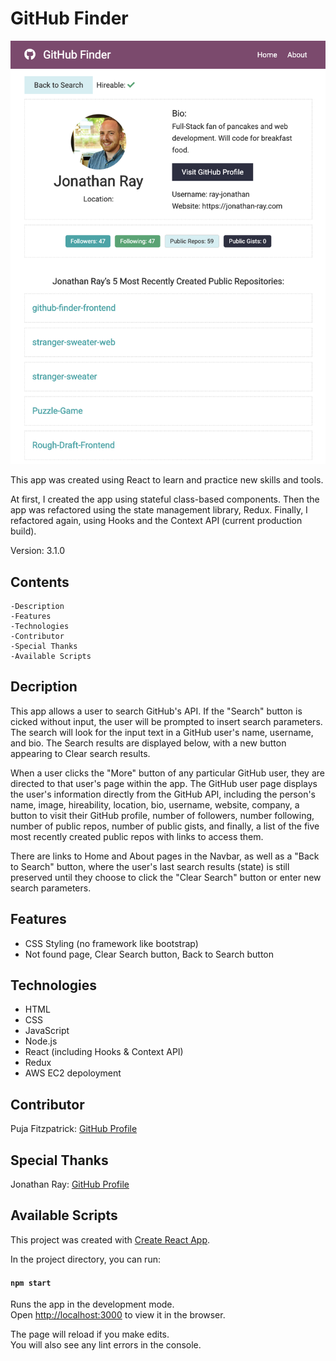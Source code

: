 # GitHub Finder

![Screenshot](github_screenshot_jr.png)

This app was created using React to learn and practice new skills and tools.

At first, I created the app using stateful class-based components. Then the app was refactored using the state management library, Redux. Finally, I refactored again, using Hooks and the Context API (current production build).

Version: 3.1.0

## Contents

    -Description
    -Features
    -Technologies
    -Contributor
    -Special Thanks
    -Available Scripts

## Decription

This app allows a user to search GitHub's API. If the "Search" button is cicked without input, the user will be prompted to insert search parameters. The search will look for the input text in a GitHub user's name, username, and bio. The Search results are displayed below, with a new button appearing to Clear search results.

When a user clicks the "More" button of any particular GitHub user, they are directed to that user's page within the app. The GitHub user page displays the user's information directly from the GitHub API, including the person's name, image, hireability, location, bio, username, website, company, a button to visit their GitHub profile, number of followers, number following, number of public repos, number of public gists, and finally, a list of the five most recently created public repos with links to access them.

There are links to Home and About pages in the Navbar, as well as a "Back to Search" button, where the user's last search results (state) is still preserved until they choose to click the "Clear Search" button or enter new search parameters.

## Features

- CSS Styling (no framework like bootstrap)
- Not found page, Clear Search button, Back to Search button

## Technologies

- HTML
- CSS
- JavaScript
- Node.js
- React (including Hooks & Context API)
- Redux
- AWS EC2 depoloyment

## Contributor

Puja Fitzpatrick: [GitHub Profile](https://github.com/pujafitz)

## Special Thanks

Jonathan Ray: [GitHub Profile](https://github.com/ray-jonathan)

## Available Scripts

This project was created with [Create React App](https://github.com/facebook/create-react-app).

In the project directory, you can run:

#### `npm start`

Runs the app in the development mode.<br />
Open [http://localhost:3000](http://localhost:3000) to view it in the browser.

The page will reload if you make edits.<br />
You will also see any lint errors in the console.
